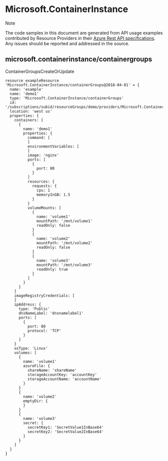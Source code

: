 # Microsoft.ContainerInstance
  
> [!NOTE]
> The code samples in this document are generated from API usage examples contributed by Resource Providers in their [Azure Rest API specifications](https://github.com/Azure/azure-rest-api-specs). Any issues should be reported and addressed in the source.


## microsoft.containerinstance/containergroups

ContainerGroupsCreateOrUpdate
```bicep
resource exampleResource 'Microsoft.ContainerInstance/containerGroups@2018-04-01' = {
  name: 'example'
  name: 'demo1'
  type: 'Microsoft.ContainerInstance/containerGroups'
  id: '/subscriptions/subid/resourceGroups/demo/providers/Microsoft.ContainerInstance/containerGroups/demo1'
  location: 'west us'
  properties: {
    containers: [
      {
        name: 'demo1'
        properties: {
          command: [
          ]
          environmentVariables: [
          ]
          image: 'nginx'
          ports: [
            {
              port: 80
            }
          ]
          resources: {
            requests: {
              cpu: 1
              memoryInGB: 1.5
            }
          }
          volumeMounts: [
            {
              name: 'volume1'
              mountPath: '/mnt/volume1'
              readOnly: false
            }
            {
              name: 'volume2'
              mountPath: '/mnt/volume2'
              readOnly: false
            }
            {
              name: 'volume3'
              mountPath: '/mnt/volume3'
              readOnly: true
            }
          ]
        }
      }
    ]
    imageRegistryCredentials: [
    ]
    ipAddress: {
      type: 'Public'
      dnsNameLabel: 'dnsnamelabel1'
      ports: [
        {
          port: 80
          protocol: 'TCP'
        }
      ]
    }
    osType: 'Linux'
    volumes: [
      {
        name: 'volume1'
        azureFile: {
          shareName: 'shareName'
          storageAccountKey: 'accountKey'
          storageAccountName: 'accountName'
        }
      }
      {
        name: 'volume2'
        emptyDir: {
        }
      }
      {
        name: 'volume3'
        secret: {
          secretKey1: 'SecretValue1InBase64'
          secretKey2: 'SecretValue2InBase64'
        }
      }
    ]
  }
}
```
